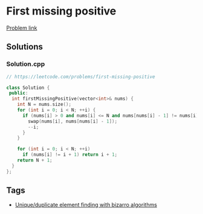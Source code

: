 # First missing positive

[Problem link](https://leetcode.com/problems/first-missing-positive)

## Solutions


### Solution.cpp
```cpp
// https://leetcode.com/problems/first-missing-positive

class Solution {
 public:
  int firstMissingPositive(vector<int>& nums) {
    int N = nums.size();
    for (int i = 0; i < N; ++i) {
      if (nums[i] > 0 and nums[i] <= N and nums[nums[i] - 1] != nums[i]) {
        swap(nums[i], nums[nums[i] - 1]);
        --i;
      }
    }

    for (int i = 0; i < N; ++i)
      if (nums[i] != i + 1) return i + 1;
    return N + 1;
  }
};
```
## Tags

* [Unique/duplicate element finding with bizarro algorithms](/Collections/unique-duplicate-element-finding-with-bizarro-algorithms.md#unique-duplicate-element-finding-with-bizarro-algorithms)
